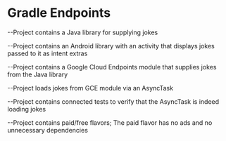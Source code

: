 # Gradle Endpoints

--Project contains a Java library for supplying jokes

--Project contains an Android library with an activity that displays jokes passed to it as intent extras

--Project contains a Google Cloud Endpoints module that supplies jokes from the Java library

--Project loads jokes from GCE module via an AsyncTask

--Project contains connected tests to verify that the AsyncTask is indeed loading jokes

--Project contains paid/free flavors; The paid flavor has no ads and no unnecessary dependencies
